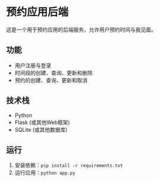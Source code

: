 # 预约应用后端

这是一个用于预约应用的后端服务，允许用户预约时间与我见面。

## 功能
- 用户注册与登录
- 时间段的创建、查询、更新和删除
- 预约的创建、查询、更新和取消

## 技术栈
- Python
- Flask (或其他Web框架)
- SQLite (或其他数据库)

## 运行
1. 安装依赖：`pip install -r requirements.txt`
2. 运行应用：`python app.py`